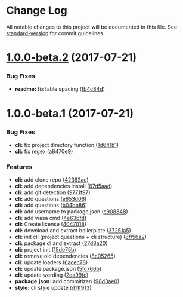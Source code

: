 # Change Log

All notable changes to this project will be documented in this file. See [standard-version](https://github.com/conventional-changelog/standard-version) for commit guidelines.

<a name="1.0.0-beta.2"></a>
# [1.0.0-beta.2](https://github.com/waitandseeagency/wasa-cli/compare/v1.0.0-beta.1...v1.0.0-beta.2) (2017-07-21)


### Bug Fixes

* **readme:** fix table spacing ([fb4c84d](https://github.com/waitandseeagency/wasa-cli/commit/fb4c84d))



<a name="1.0.0-beta.1"></a>
# 1.0.0-beta.1 (2017-07-21)


### Bug Fixes

* **cli:** fix project directory function ([1d641b1](https://github.com/waitandseeagency/wasa-cli/commit/1d641b1))
* **cli:** fix regex ([a8470e9](https://github.com/waitandseeagency/wasa-cli/commit/a8470e9))


### Features

* **cli:** add clone repo ([42362ac](https://github.com/waitandseeagency/wasa-cli/commit/42362ac))
* **cli:** add dependencies install ([67d5aad](https://github.com/waitandseeagency/wasa-cli/commit/67d5aad))
* **cli:** add git detection ([9771f97](https://github.com/waitandseeagency/wasa-cli/commit/9771f97))
* **cli:** add questions ([e653d06](https://github.com/waitandseeagency/wasa-cli/commit/e653d06))
* **cli:** add questions ([b04bb86](https://github.com/waitandseeagency/wasa-cli/commit/b04bb86))
* **cli:** add username to package.json ([c908848](https://github.com/waitandseeagency/wasa-cli/commit/c908848))
* **cli:** add wasa cmd ([4e636fd](https://github.com/waitandseeagency/wasa-cli/commit/4e636fd))
* **cli:** Create license ([4047018](https://github.com/waitandseeagency/wasa-cli/commit/4047018))
* **cli:** download and extract boilerplate ([37251a5](https://github.com/waitandseeagency/wasa-cli/commit/37251a5))
* **cli:** init cli (project questions + cli structure) ([8ff56a2](https://github.com/waitandseeagency/wasa-cli/commit/8ff56a2))
* **cli:** package dl and extract ([27d8a20](https://github.com/waitandseeagency/wasa-cli/commit/27d8a20))
* **cli:** project init ([15de75b](https://github.com/waitandseeagency/wasa-cli/commit/15de75b))
* **cli:** remove old dependencies ([8c05265](https://github.com/waitandseeagency/wasa-cli/commit/8c05265))
* **cli:** update loaders ([6acec78](https://github.com/waitandseeagency/wasa-cli/commit/6acec78))
* **cli:** update package.json ([5fc766b](https://github.com/waitandseeagency/wasa-cli/commit/5fc766b))
* **cli:** update wording ([2ea99fc](https://github.com/waitandseeagency/wasa-cli/commit/2ea99fc))
* **package.json:** add commitizen ([98d3ae0](https://github.com/waitandseeagency/wasa-cli/commit/98d3ae0))
* **style:** cli style update ([d11f913](https://github.com/waitandseeagency/wasa-cli/commit/d11f913))
